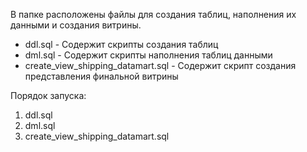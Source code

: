 В папке расположены файлы для создания таблиц, наполнения их данными и создания витрины.
 - ddl.sql - Содержит скрипты создания таблиц
 - dml.sql - Содержит скрипты наполнения таблиц данными
 - create_view_shipping_datamart.sql - Содержит скрипт создания представления финальной витрины

Порядок запуска:
1. ddl.sql
2. dml.sql
3. create_view_shipping_datamart.sql
